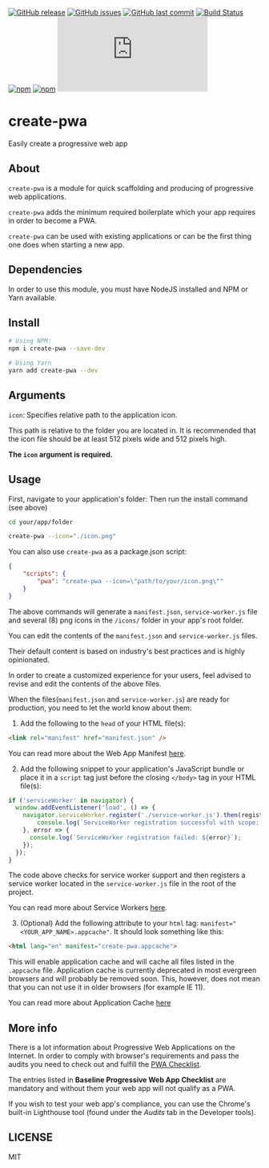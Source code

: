 [![GitHub release](https://img.shields.io/github/release/scriptex/create-pwa.svg)](https://github.com/scriptex/create-pwa/releases/latest)
[![GitHub issues](https://img.shields.io/github/issues/scriptex/create-pwa.svg)](https://github.com/scriptex/create-pwa/issues)
[![GitHub last commit](https://img.shields.io/github/last-commit/scriptex/create-pwa.svg)](https://github.com/scriptex/create-pwa/commits/master)
[![Build Status](https://travis-ci.org/scriptex/create-pwa.svg?branch=master)](https://travis-ci.org/scriptex/create-pwa)
[![npm](https://img.shields.io/npm/dt/create-pwa.svg)](https://www.npmjs.com/package/create-pwa)
[![npm](https://img.shields.io/npm/v/create-pwa.svg)](https://www.npmjs.com/package/create-pwa)
[![Analytics](https://ga-beacon.appspot.com/UA-83446952-1/github.com/scriptex/create-pwa/README.md)](https://github.com/scriptex/create-pwa/)

# create-pwa

Easily create a progressive web app

## About

`create-pwa` is a module for quick scaffolding and producing of progressive web applications.

`create-pwa` adds the minimum required boilerplate which your app requires in order to become a PWA.

`create-pwa` can be used with existing applications or can be the first thing one does when starting a new app.

## Dependencies

In order to use this module, you must have NodeJS installed and NPM or Yarn available.

## Install

```sh
# Using NPM:
npm i create-pwa --save-dev

# Using Yarn
yarn add create-pwa --dev
```

## Arguments

`icon`: Specifies relative path to the application icon.

This path is relative to the folder you are located in. It is recommended that the icon file should be at least 512 pixels wide and 512 pixels high.

**The `icon` argument is required.**

## Usage

First, navigate to your application's folder:
Then run the install command (see above)

```sh
cd your/app/folder

create-pwa --icon="./icon.png"
```

You can also use `create-pwa` as a package.json script:

```json
{
	"scripts": {
		"pwa": "create-pwa --icon=\"path/to/your/icon.png\""
	}
}
```

The above commands will generate a `manifest.json`, `service-worker.js` file and several (8) png icons in the `/icons/` folder in your app's root folder.

You can edit the contents of the `manifest.json` and `service-worker.js` files.

Their default content is based on industry's best practices and is highly opinionated.

In order to create a customized experience for your users, feel advised to revise and edit the contents of the above files.

When the files(`manifest.json` and `service-worker.js`) are ready for production, you need to let the world know about them:

1.  Add the following to the `head` of your HTML file(s):

```html
<link rel="manifest" href="manifest.json" />
```

You can read more about the Web App Manifest [here](https://developers.google.com/web/fundamentals/web-app-manifest/).

2.  Add the following snippet to your application's JavaScript bundle or place it in a `script` tag just before the closing `</body>` tag in your HTML file(s):

```javascript
if ('serviceWorker' in navigator) {
  window.addEventListener('load', () => {
    navigator.serviceWorker.register('./service-worker.js').then(registration => {
        console.log(`ServiceWorker registration successful with scope: ${registration.scope}`);
    }, error => {
      console.log(`ServiceWorker registration failed: ${error}`);
    });
  });
}
```
The code above checks for service worker support and then registers a service worker located in the `service-worker.js` file in the root of the project.

You can read more about Service Workers [here](https://developers.google.com/web/fundamentals/primers/service-workers/).

3. (Optional) Add the following attribute to your `html` tag: `manifest="<YOUR_APP_NAME>.appcache"`. It should look something like this:

```html
<html lang="en" manifest="create-pwa.appcache">
```

This will enable application cache and will cache all files listed in the `.appcache` file. 
Application cache is currently deprecated in most evergreen browsers and will probably be removed soon.
This, however, does not mean that you can not use it in older browsers (for example IE 11).

You can read more about Application Cache [here](https://developer.mozilla.org/en-US/docs/Web/HTML/Using_the_application_cache)

## More info

There is a lot information about Progressive Web Applications on the Internet.
In order to comply with browser's requirements and pass the audits you need to check out and fulfill the [PWA Checklist](https://developers.google.com/web/progressive-web-apps/checklist).

The entries listed in **Baseline Progressive Web App Checklist** are mandatory and without them your web app will not qualify as a PWA.

If you wish to test your web app's compliance, you can use the Chrome's built-in Lighthouse tool (found under the _Audits_ tab in the Developer tools).

## LICENSE

MIT
